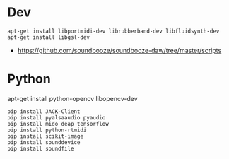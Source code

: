 # Dev

```
apt-get install libportmidi-dev librubberband-dev libfluidsynth-dev 
apt-get install libgsl-dev
```

- https://github.com/soundbooze/soundbooze-daw/tree/master/scripts

# Python

apt-get install python-opencv libopencv-dev

```
pip install JACK-Client
pip install pyalsaaudio pyaudio 
pip install mido deap tensorflow
pip install python-rtmidi
pip install scikit-image
pip install sounddevice
pip install soundfile
```
